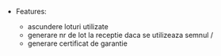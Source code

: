   - Features:
    
      - ascundere loturi utilizate
      - generare nr de lot la receptie daca se utilizeaza semnul /
      - generare certificat de garantie
